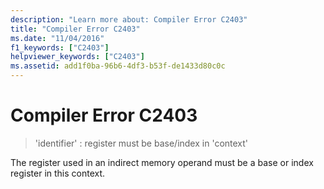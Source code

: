 ```yaml
---
description: "Learn more about: Compiler Error C2403"
title: "Compiler Error C2403"
ms.date: "11/04/2016"
f1_keywords: ["C2403"]
helpviewer_keywords: ["C2403"]
ms.assetid: add1f0ba-96b6-4df3-b53f-de1433d80c0c
---
```

# Compiler Error C2403

> 'identifier' : register must be base/index in 'context'

The register used in an indirect memory operand must be a base or index register in this context.

